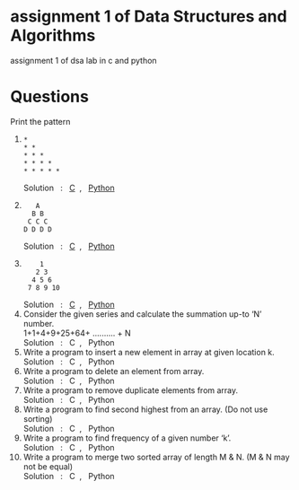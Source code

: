 # assignment 1 of Data Structures and Algorithms 
assignment 1 of dsa lab in c and python

# Questions 
Print the pattern
1.  ```
    * 
    * * 
    * * * 
    * * * * 
    * * * * * 
    ```
    Solution &nbsp; : &nbsp; [C](c/q1.c) &nbsp;, &nbsp; [Python](python/q1.py) <br>
2.  ```
       A 
      B B 
     C C C 
    D D D D 
    ```
    Solution &nbsp; : &nbsp; [C](c/q2.c) &nbsp;, &nbsp; [Python](python/q2.py) <br>
3.  ```
        1 
       2 3 
      4 5 6 
     7 8 9 10 
    ```
    Solution &nbsp; : &nbsp; [C](c/q3.c) &nbsp;, &nbsp; [Python](python/q3.py) <br>
4. Consider the given series and calculate the summation up-to ‘N’ number.   
   1+1+4+9+25+64+ .......... + N  
   Solution &nbsp; : &nbsp; C &nbsp;, &nbsp; Python <br>
5. Write a program to insert a new element in array at given location k.  
   Solution &nbsp; : &nbsp; C &nbsp;, &nbsp; Python <br>
6. Write a program to delete an element from array.  
   Solution &nbsp; : &nbsp; C &nbsp;, &nbsp; Python <br>
7. Write a program to remove duplicate elements from array.  
   Solution &nbsp; : &nbsp; C &nbsp;, &nbsp; Python <br>
8. Write a program to find second highest from an array. (Do not use sorting)  
   Solution &nbsp; : &nbsp; C &nbsp;, &nbsp; Python <br>
9. Write a program to find frequency of a given number ‘k’.  
   Solution &nbsp; : &nbsp; C &nbsp;, &nbsp; Python <br>
10. Write a program to merge two sorted array of length M & N. (M & N may not be 
equal)  
    Solution &nbsp; : &nbsp; C &nbsp;, &nbsp; Python 
